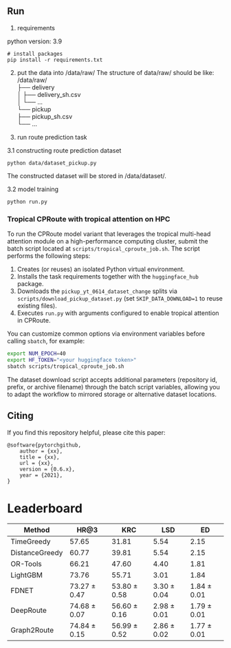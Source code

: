 
## Run
1. requirements

python version: 3.9
```shell
# install packages
pip install -r requirements.txt
```
2. put the data into /data/raw/
The structure of data/raw/ should be like:
/data/raw/  
├── delivery    
│   ├── delivery_sh.csv   
│   └── ...    
└── pickup  
    ├── pickup_sh.csv  
    └── ...  


3. run route prediction task


3.1 constructing route prediction dataset  
```shell
python data/dataset_pickup.py
```
The constructed dataset will be stored in /data/dataset/. 

3.2 model training
```shell
python run.py
```

### Tropical CPRoute with tropical attention on HPC

To run the CPRoute model variant that leverages the tropical multi-head attention
module on a high-performance computing cluster, submit the batch script located
at `scripts/tropical_cproute_job.sh`. The script performs the following steps:

1. Creates (or reuses) an isolated Python virtual environment.
2. Installs the task requirements together with the `huggingface_hub` package.
3. Downloads the `pickup_yt_0614_dataset_change` splits via
   `scripts/download_pickup_dataset.py` (set `SKIP_DATA_DOWNLOAD=1` to reuse
   existing files).
4. Executes `run.py` with arguments configured to enable tropical attention in
   CPRoute.

You can customize common options via environment variables before calling
`sbatch`, for example:

```bash
export NUM_EPOCH=40
export HF_TOKEN="<your huggingface token>"
sbatch scripts/tropical_cproute_job.sh
```

The dataset download script accepts additional parameters (repository id,
prefix, or archive filename) through the batch script variables, allowing you to
adapt the workflow to mirrored storage or alternative dataset locations.


## Citing
If you find this repository helpful, please cite this paper:

```shell
@software{pytorchgithub,
    author = {xx},
    title = {xx},
    url = {xx},
    version = {0.6.x},
    year = {2021},
}
```

# Leaderboard


| Method       | HR@3         | KRC          | LSD         | ED          |
|--------------|--------------|--------------|-------------|-------------|
| TimeGreedy   | 57.65        | 31.81        | 5.54        | 2.15        |
| DistanceGreedy | 60.77        | 39.81        | 5.54        | 2.15        |
| OR-Tools     | 66.21        | 47.60        | 4.40        | 1.81        |
| LightGBM     | 73.76        | 55.71        | 3.01        | 1.84        |
| FDNET        | 73.27 ± 0.47 | 53.80 ± 0.58 | 3.30 ± 0.04 | 1.84 ± 0.01 |
| DeepRoute    | 74.68 ± 0.07 | 56.60 ± 0.16 | 2.98 ± 0.01 | 1.79 ± 0.01 |
| Graph2Route  | 74.84 ± 0.15 | 56.99 ± 0.52 | 2.86 ± 0.02 | 1.77 ± 0.01 |
